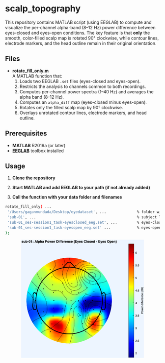 # scalp_topography


This repository contains MATLAB script (using EEGLAB) to compute and visualize the per-channel alpha-band (8–12 Hz) power difference between eyes-closed and eyes-open conditions. The key feature is that **only** the smooth, color-filled scalp map is rotated 90° clockwise, while contour lines, electrode markers, and the head outline remain in their original orientation.

## Files

- **rotate_fill_only.m**  
  A MATLAB function that:  
  1. Loads two EEGLAB `.set` files (eyes-closed and eyes-open).  
  2. Restricts the analysis to channels common to both recordings.  
  3. Computes per-channel power spectra (1–40 Hz) and averages the alpha band (8–12 Hz).  
  4. Computes an `alpha_diff` map (eyes-closed minus eyes-open).  
  5. Rotates only the filled scalp map by 90° clockwise.  
  6. Overlays unrotated contour lines, electrode markers, and head outline.  
  
## Prerequisites

- **MATLAB** R2019a (or later)  
- **[EEGLAB](https://sccn.ucsd.edu/eeglab/download.php)** toolbox installed  

## Usage

1. **Clone the repository**  

2. **Start MATLAB and add EEGLAB to your path (if not already added)**

3. **Call the function with your data folder and filenames**
 ```bash
 rotate_fill_only( ...
  '/Users/gaganmundada/Desktop/eyedataset', ...              % folder with your .set files
  'sub-01', ...                                              % subject label
  'sub-01_ses-session1_task-eyesclosed_eeg.set', ...         % eyes-closed filename
  'sub-01_ses-session1_task-eyesopen_eeg.set' ...            % eyes-open filename
);
```

<p align="center">
  <img src="figures/Figure_1.png" alt="Alpha Map" width="400">
</p>